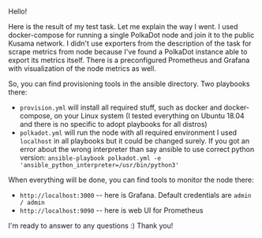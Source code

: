 Hello!

Here is the result of my test task. Let me explain the way I went.
I used docker-compose for running a single PolkaDot node and join it to the public Kusama network.
I didn't use exporters from the description of the task for scrape metrics from node because I've found a PolkaDot instance able to export its metrics itself.
There is a preconfigured Prometheus and Grafana with visualization of the node metrics as well. 

So, you can find provisioning tools in the ansible directory. Two playbooks there:
 * `provision.yml` will install all required stuff, such as docker and docker-compose, on your Linux system (I tested everything on Ubuntu 18.04 and there is no specific to adopt playbooks for all distros)
 * `polkadot.yml` will run the node with all required environment
I used `localhost` in all playbooks but it could be changed surely. If you got an error about the wrong interpreter than say ansible to use correct python version: `ansible-playbook polkadot.yml -e 'ansible_python_interpreter=/usr/bin/python3'`

When everything will be done, you can find tools to monitor the node there:
* `http://localhost:3000` -- here is Grafana. Default credentials are `admin / admin`
* `http://localhost:9090` -- here is web UI for Prometheus

I'm ready to answer to any questions :) Thank you!